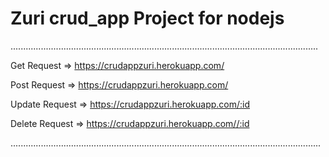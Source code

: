 # Zuri crud_app Project for nodejs

..........................................................................................................................

Get Request => https://crudappzuri.herokuapp.com/

Post Request => https://crudappzuri.herokuapp.com/

Update Request => https://crudappzuri.herokuapp.com/:id

Delete Request => https://crudappzuri.herokuapp.com//:id

...........................................................................................................................
